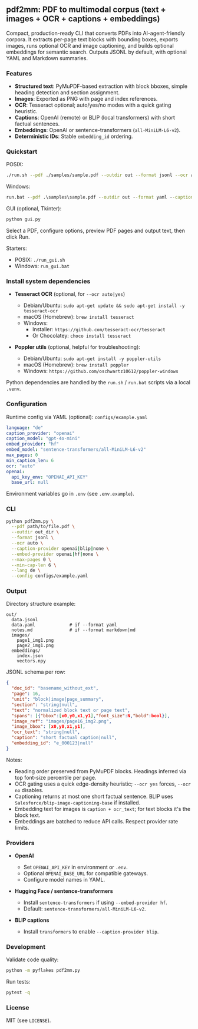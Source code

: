 ## pdf2mm: PDF to multimodal corpus (text + images + OCR + captions + embeddings)

Compact, production-ready CLI that converts PDFs into AI-agent-friendly corpora. It extracts per-page text blocks with bounding boxes, exports images, runs optional OCR and image captioning, and builds optional embeddings for semantic search. Outputs JSONL by default, with optional YAML and Markdown summaries.

### Features
- **Structured text**: PyMuPDF-based extraction with block bboxes, simple heading detection and section assignment.
- **Images**: Exported as PNG with page and index references.
- **OCR**: Tesseract optional; auto/yes/no modes with a quick gating heuristic.
- **Captions**: OpenAI (remote) or BLIP (local transformers) with short factual sentences.
- **Embeddings**: OpenAI or sentence-transformers (`all-MiniLM-L6-v2`).
- **Deterministic IDs**: Stable `embedding_id` ordering.

### Quickstart

POSIX:
```bash
./run.sh --pdf ./samples/sample.pdf --outdir out --format jsonl --ocr auto --caption-provider none --embed-provider hf
```

Windows:
```bat
run.bat --pdf .\samples\sample.pdf --outdir out --format yaml --caption-provider openai --embed-provider none
```

GUI (optional, Tkinter):
```bash
python gui.py
```
Select a PDF, configure options, preview PDF pages and output text, then click Run.

Starters:
- POSIX: `./run_gui.sh`
- Windows: `run_gui.bat`

### Install system dependencies

- **Tesseract OCR** (optional, for `--ocr auto|yes`)
  - Debian/Ubuntu: `sudo apt-get update && sudo apt-get install -y tesseract-ocr`
  - macOS (Homebrew): `brew install tesseract`
  - Windows:
    - Installer: `https://github.com/tesseract-ocr/tesseract`
    - Or Chocolatey: `choco install tesseract`

- **Poppler utils** (optional, helpful for troubleshooting):
  - Debian/Ubuntu: `sudo apt-get install -y poppler-utils`
  - macOS (Homebrew): `brew install poppler`
  - Windows: `https://github.com/oschwartz10612/poppler-windows`

Python dependencies are handled by the `run.sh` / `run.bat` scripts via a local `.venv`.

### Configuration

Runtime config via YAML (optional): `configs/example.yaml`
```yaml
language: "de"
caption_provider: "openai"
caption_model: "gpt-4o-mini"
embed_provider: "hf"
embed_model: "sentence-transformers/all-MiniLM-L6-v2"
max_pages: 0
min_caption_len: 6
ocr: "auto"
openai:
  api_key_env: "OPENAI_API_KEY"
  base_url: null
```

Environment variables go in `.env` (see `.env.example`).

### CLI

```bash
python pdf2mm.py \
  --pdf path/to/file.pdf \
  --outdir out_dir \
  --format jsonl \
  --ocr auto \
  --caption-provider openai|blip|none \
  --embed-provider openai|hf|none \
  --max-pages 0 \
  --min-cap-len 6 \
  --lang de \
  --config configs/example.yaml
```

### Output

Directory structure example:
```
out/
  data.jsonl
  data.yaml             # if --format yaml
  notes.md              # if --format markdown|md
  images/
    page1_img1.png
    page2_img1.png
  embeddings/
    index.json
    vectors.npy
```

JSONL schema per row:
```json
{
  "doc_id": "basename_without_ext",
  "page": 16,
  "unit": "block|image|page_summary",
  "section": "string|null",
  "text": "normalized block text or page text",
  "spans": [{"bbox":[x0,y0,x1,y1],"font_size":N,"bold":bool}],
  "image_ref": "images/page16_img2.png",
  "image_bbox": [x0,y0,x1,y1],
  "ocr_text": "string|null",
  "caption": "short factual caption|null",
  "embedding_id": "e_000123|null"
}
```

Notes:
- Reading order preserved from PyMuPDF blocks. Headings inferred via top font-size percentile per page.
- OCR gating uses a quick edge-density heuristic; `--ocr yes` forces, `--ocr no` disables.
- Captioning returns at most one short factual sentence. BLIP uses `Salesforce/blip-image-captioning-base` if installed.
- Embedding text for images is `caption + ocr_text`; for text blocks it's the block text.
- Embeddings are batched to reduce API calls. Respect provider rate limits.

### Providers

- **OpenAI**
  - Set `OPENAI_API_KEY` in environment or `.env`.
  - Optional `OPENAI_BASE_URL` for compatible gateways.
  - Configure model names in YAML.

- **Hugging Face / sentence-transformers**
  - Install `sentence-transformers` if using `--embed-provider hf`.
  - Default: `sentence-transformers/all-MiniLM-L6-v2`.

- **BLIP captions**
  - Install `transformers` to enable `--caption-provider blip`.

### Development

Validate code quality:
```bash
python -m pyflakes pdf2mm.py
```

Run tests:
```bash
pytest -q
```

### License

MIT (see `LICENSE`).

